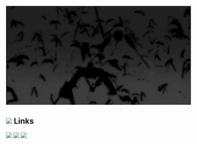 <img src="https://github.com/DeedsBaron/DeedsBaron/blob/master/giphy.gif" width="1000" height="270" />
<!-- 
[![jaeskim's 42 stats](https://badge42.herokuapp.com/api/stats/dbaron?darkmode=true)](https://github.com/JaeSeoKim/badge42) -->

## <img height="40" src="https://user-images.githubusercontent.com/80648065/155423049-85b10338-88b1-432b-a4fe-8b676a685103.gif"/> Links
[![](https://img.shields.io/badge/-linkedin-0073B1?style=flat-square)](https://www.linkedin.com/in/ryndyaegor)
[![](https://img.shields.io/badge/-telegram-1C9CEA?style=flat-square)](https://t.me/belthigor)
[![](https://img.shields.io/badge/-resume-332B40?style=flat-square)](https://drive.google.com/file/d/1GhIhtzcU46Tw3zUyWn0UrXVt6OZJnErK/view?usp=sharing)

